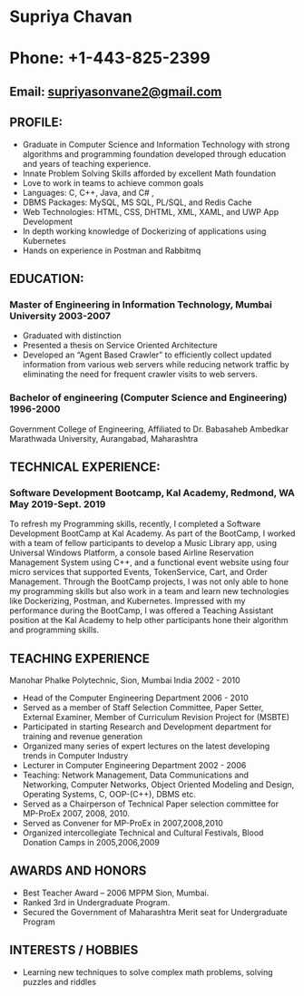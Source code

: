 
#                                                             Supriya Chavan
#                                                         Phone: +1-443-825-2399                                    
##                                                   Email: supriyasonvane2@gmail.com
## PROFILE:
 * Graduate in Computer Science and Information Technology with strong algorithms and programming foundation
developed through education and years of teaching experience.
 * Innate Problem Solving Skills afforded by excellent Math foundation
 * Love to work in teams to achieve common goals
 * Languages: C, C++, Java, and C# ,
 * DBMS Packages: MySQL, MS SQL, PL/SQL, and Redis Cache
 * Web Technologies: HTML, CSS, DHTML, XML, XAML, and UWP App Development
 * In depth working knowledge of Dockerizing of applications using Kubernetes
 * Hands on experience in Postman and Rabbitmq
 
## EDUCATION: 
### Master of Engineering in Information Technology, Mumbai University 			2003-2007
* Graduated with distinction
* Presented a thesis on Service Oriented Architecture
* Developed an “Agent Based Crawler” to efficiently collect updated information from various  web servers while reducing network traffic by eliminating the need for frequent crawler visits to web servers.
### Bachelor of engineering (Computer Science and Engineering) 1996-2000 
Government College of Engineering, Affiliated to Dr. Babasaheb Ambedkar Marathwada University, Aurangabad, Maharashtra
## TECHNICAL EXPERIENCE:
### Software Development Bootcamp, Kal Academy, Redmond, WA		May 2019-Sept. 2019
  To refresh my Programming skills, recently, I completed a Software Development BootCamp at Kal Academy. As part of
the BootCamp, I worked with a team of fellow participants to develop a Music Library app, using Universal Windows
Platform, a console based Airline Reservation Management System using C++, and a functional event website using four
micro services that supported Events, TokenService, Cart, and Order Management. Through the BootCamp projects, I
was not only able to hone my programming skills but also work in a team and learn new technologies like Dockerizing,
Postman, and Kubernetes. Impressed with my performance during the BootCamp, I was offered a Teaching Assistant
position at the Kal Academy to help other participants hone their algorithm and programming skills.
## TEACHING EXPERIENCE 
Manohar Phalke Polytechnic, Sion, Mumbai India 					2002 - 2010 
 * Head of the Computer Engineering Department 2006 - 2010 
 * Served as a member of Staff Selection Committee, Paper Setter, External Examiner, Member of Curriculum Revision Project  for (MSBTE)
 * Participated in starting Research and Development department for training and revenue generation
 * Organized many series of expert lectures on the latest developing trends in Computer Industry 
 * Lecturer in Computer Engineering Department 2002 - 2006 
 * Teaching: Network Management, Data Communications and Networking, Computer Networks, Object Oriented Modeling and Design, Operating      Systems, C, OOP-(C++), DBMS etc. 
 * Served as a Chairperson of Technical Paper selection committee for MP-ProEx 2007, 2008, 2010. 
 * Served as Convener for MP-ProEx in 2007,2008,2010 
 * Organized intercollegiate Technical and Cultural Festivals, Blood Donation Camps in 2005,2006,2009 
## AWARDS AND HONORS 
 * Best Teacher Award – 2006 MPPM Sion, Mumbai. 
 * Ranked 3rd in Undergraduate Program.
 * Secured the Government of Maharashtra Merit seat for Undergraduate Program 
## INTERESTS / HOBBIES
 * Learning new techniques to solve complex math problems, solving puzzles and riddles






